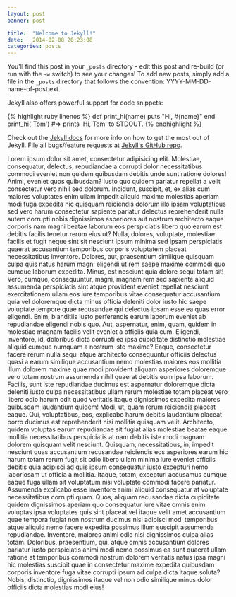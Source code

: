 ```yaml
---
layout: post
banner: post

title:  "Welcome to Jekyll!"
date:   2014-02-08 20:23:08
categories: posts
---
```


You'll find this post in your `_posts` directory - edit this post and re-build (or run with the `-w` switch) to see your changes!
To add new posts, simply add a file in the `_posts` directory that follows the convention: YYYY-MM-DD-name-of-post.ext.

Jekyll also offers powerful support for code snippets:

{% highlight ruby linenos %}
def print_hi(name)
  puts "Hi, #{name}"
end
print_hi('Tom')
#=> prints 'Hi, Tom' to STDOUT.
{% endhighlight %}

Check out the [Jekyll docs][jekyll] for more info on how to get the most out of Jekyll. File all bugs/feature requests at [Jekyll's GitHub repo][jekyll-gh].

[jekyll-gh]: https://github.com/mojombo/jekyll
[jekyll]:    http://jekyllrb.com

Lorem ipsum dolor sit amet, consectetur adipisicing elit. Molestiae, consequatur, delectus, repudiandae a corrupti dolor necessitatibus commodi eveniet non quidem quibusdam debitis unde sunt ratione dolores! Animi, eveniet quos quibusdam? Iusto quo quidem pariatur repellat a velit consectetur vero nihil sed dolorum. Incidunt, suscipit, et, ex alias cum maiores voluptates enim ullam impedit aliquid maxime molestias aperiam modi fuga expedita hic quisquam reiciendis dolorum illo ipsam voluptatibus sed vero harum consectetur sapiente pariatur delectus reprehenderit nulla autem corrupti nobis dignissimos asperiores aut nostrum architecto eaque corporis nam magni beatae laborum eos perspiciatis libero quo earum est debitis facilis tenetur rerum eius ut? Nulla, dolores, voluptate, molestiae facilis et fugit neque sint sit nesciunt ipsum minima sed ipsam perspiciatis quaerat accusantium temporibus corporis voluptatem placeat necessitatibus inventore. Dolores, aut, praesentium similique quisquam culpa quis natus harum magni eligendi ut rem saepe maxime commodi quo cumque laborum expedita. Minus, est nesciunt quia dolore sequi totam sit! Vero, cumque, consequuntur, magni, magnam rem sed sapiente aliquid assumenda perspiciatis sint atque provident eveniet repellat nesciunt exercitationem ullam eos iure temporibus vitae consequatur accusantium quia vel doloremque dicta minus officia deleniti dolor iusto hic saepe voluptate tempore quae recusandae qui delectus ipsam esse ea quas error eligendi. Enim, blanditiis iusto perferendis earum laborum eveniet ab repudiandae eligendi nobis quo. Aut, aspernatur, enim, quam, quidem in molestiae magnam facilis velit eveniet a officiis quia cum. Eligendi, inventore, id, doloribus dicta corrupti ea ipsa cupiditate distinctio molestiae aliquid cumque numquam a nostrum iste maxime? Eaque, consectetur facere rerum nulla sequi atque architecto consequuntur officiis delectus quasi a earum similique accusantium nemo molestias maiores eos mollitia illum dolorem maxime quae modi provident aliquam asperiores doloremque vero totam nostrum assumenda nihil quaerat debitis eum ipsa laborum. Facilis, sunt iste repudiandae ducimus est aspernatur doloremque dicta deleniti iusto culpa necessitatibus ullam rerum molestiae totam placeat vero libero odio harum odit quod veritatis itaque dignissimos expedita maiores quibusdam laudantium quidem! Modi, ut, quam rerum reiciendis placeat eaque. Qui, voluptatibus, eos, explicabo harum debitis laudantium placeat porro ducimus est reprehenderit nisi mollitia quisquam velit. Architecto, quidem voluptas earum repudiandae sit fugiat alias molestiae beatae eaque mollitia necessitatibus perspiciatis at nam debitis iste modi magnam dolorem quisquam velit nesciunt. Quisquam, necessitatibus, in, impedit nesciunt quas accusantium recusandae reiciendis eos asperiores earum hic harum totam rerum fugit sit odio libero ullam minima iure eveniet officiis debitis quia adipisci ad quis ipsum consequatur iusto excepturi nemo laboriosam ut officia a mollitia. Itaque, totam, excepturi accusamus cumque eaque fuga ullam sit voluptatum nisi voluptate commodi facere pariatur. Assumenda explicabo esse inventore animi aliquid consequatur at voluptate necessitatibus corrupti quam. Quos, aliquam recusandae dicta cupiditate quidem dignissimos aperiam quo consequatur iure vitae omnis enim voluptas ipsa voluptates quis sint placeat vel itaque velit amet accusantium quae tempora fugiat non nostrum ducimus nisi adipisci modi temporibus atque aliquid nemo facere expedita possimus illum suscipit assumenda repudiandae. Inventore, maiores animi odio nisi dignissimos culpa alias totam. Doloribus, praesentium, qui, atque omnis accusantium dolores pariatur iusto perspiciatis animi modi nemo possimus ea sunt quaerat ullam ratione at temporibus commodi nostrum dolorem veritatis natus ipsa magni hic molestias suscipit quae in consectetur maxime expedita quibusdam corporis inventore fuga vitae corrupti ipsum ad culpa dicta itaque soluta? Nobis, distinctio, dignissimos itaque vel non odio similique minus dolor officiis dicta molestias modi eius!
